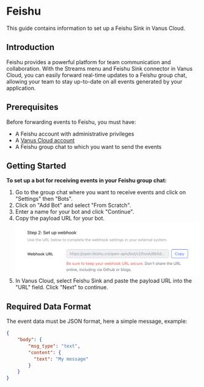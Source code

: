 # Feishu

This guide contains information to set up a Feishu Sink in Vanus Cloud.

## Introduction

Feishu provides a powerful platform for team communication and collaboration. With the Streams menu and Feishu Sink connector in Vanus Cloud, you can easily forward real-time updates to a Feishu group chat, allowing your team to stay up-to-date on all events generated by your application.

## Prerequisites

Before forwarding events to Feishu, you must have:

- A Feishu account with administrative privileges
- A [Vanus Cloud account](https://cloud.vanus.ai)
- A Feishu group chat to which you want to send the events

## Getting Started

**To set up a bot for receiving events in your Feishu group chat:**

1. Go to the group chat where you want to receive events and click on "Settings" then "Bots".
2. Click on "Add Bot" and select "From Scratch".
3. Enter a name for your bot and click "Continue".
4. Copy the payload URL for your bot.
![](images/payload-feishu.png)
5. In Vanus Cloud, select Feishu Sink and paste the payload URL into the "URL" field.
Click "Next" to continue.


## Required Data Format
The event data must be JSON format, here a simple message, example:

```json
{
    "body": {
        "msg_type": "text",
        "content": {
          "text": "My message"
        }
    }
}
```